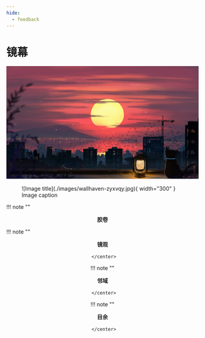 ```yaml
---
hide:
  - feedback
---
```

# 镜幕

![这是一张图片](./images/wallhaven-zyxvqy.jpg "MirInsider")

<figure markdown>
  ![Image title](./images/wallhaven-zyxvqy.jpg){ width="300" }
  <figcaption>Image caption</figcaption>
</figure>

!!! note ""
    <center><b>胶卷</b>
     </center>

!!! note ""
    <center><b>镜观</b>

     </center>

!!! note ""
    <center><b>邻域</b>
    
     </center>

!!! note ""
    <center><b>目余</b>
    
     </center>
